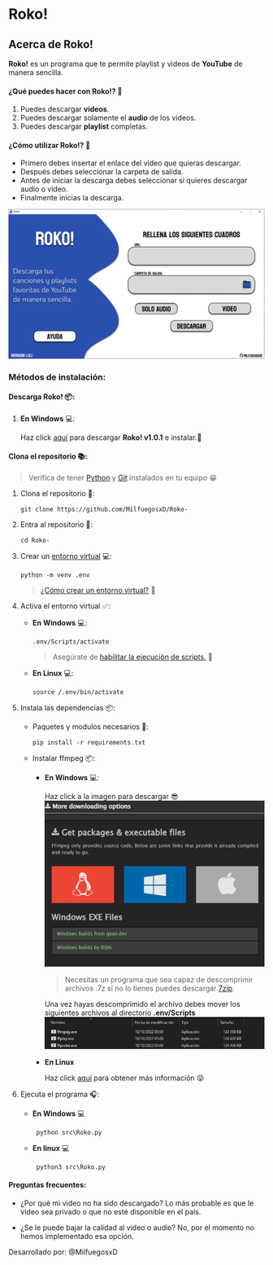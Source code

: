 # **Roko!**

## Acerca de **Roko!**

**Roko!** es un programa que te permite playlist y videos de **YouTube** de manera sencilla.

#### ¿Qué puedes hacer con **Roko!**? 🤯

1. Puedes descargar **videos**.
2. Puedes descargar solamente el **audio** de los videos.
3. Puedes descargar **playlist** completas.

#### ¿Cómo utilizar **Roko!**? 👀

- Primero debes insertar el enlace del video que quieras descargar.
- Después debes seleccionar la carpeta de salida.
- Antes de iniciar la descarga debes seleccionar si quieres descargar audio o video.
- Finalmente inicias la descarga.

![Main](/assets/RokoWindow.png)

### Métodos de instalación: 

#### Descarga **Roko!** 📦:
1. **En Windows** 💻:

    Haz click [aquí](https://github.com/MilfuegosxD/Roko-/releases/tag/v1.0.1) para descargar **Roko! v1.0.1** e instalar.🎵



#### Clona el repositorio 📚:
> Verifica de tener [Python](https://www.python.org/downloads/release/python-3107/) y [Git](https://git-scm.com/download) instalados en tu equipo 😁

1. Clona el repositorio 🧲:

       git clone https://github.com/MilfuegosxD/Roko-

2. Entra al repositorio 📁:

       cd Roko-

3. Crear un [entorno virtual](https://docs.python.org/es/3/glossary.html#term-virtual-environment) 💻:

       python -m venv .env

   > [¿Cómo crear un entorno virtual?](https://www.freecodecamp.org/espanol/news/entornos-virtuales-de-python-explicados-con-ejemplos/) 🤯

4. Activa el entorno virtual ✅:

    - **En Windows** 💻:
    
          .env/Scripts/activate
    
      > Asegúrate de [habilitar la ejecución de scripts.](https://es.stackoverflow.com/questions/321611/problema-con-scripts-en-visual-studio-code) 👀

    - **En Linux** 💻:
    
          source /.env/bin/activate

5. Instala las dependencias 📦:
    
   - Paquetes y modulos necesarios 📝: 

         pip install -r requirements.txt
      
   - Instalar ffmpeg 📦:
      
       - **En Windows** 💻:
        
         Haz click a la imagen para descargar 😎
         [!["Download](/assets/ffmpeg.png)](https://www.gyan.dev/ffmpeg/builds/ffmpeg-git-full.7z)
        
         > Necesitas un programa que sea capaz de descomprimir archivos .7z si no lo tienes puedes descargar [7zip](https://www.7-zip.org/).

         Una vez hayas descomprimido el archivo debes mover los siguientes archivos al directorio **.env/Scripts**
         ![ffmpegfiles](/assets/ffmpegfiles.png)

       - **En Linux**

           Haz click [aquí](https://www.hostinger.es/tutoriales/instalar-ffmpeg-linux#:~:text=Para%20instalar%20FFmpeg%20en%20Debian,el%20repositorio%20oficial%20de%20Debian.) para obtener más información 😜


6. Ejecuta el programa 🎧:
      - **En Windows** 💻

             python src\Roko.py
      
      - **En linux** 💻 

             python3 src\Roko.py
#### Preguntas frecuentes:
- ¿Por qué mi video no ha sido descargado?
Lo más probable es que le video sea privado o que no esté disponible en el país.

- ¿Se le puede bajar la calidad al video o audio?
No, por el momento no hemos implementado esa opción.





Desarrollado por: @MilfuegosxD